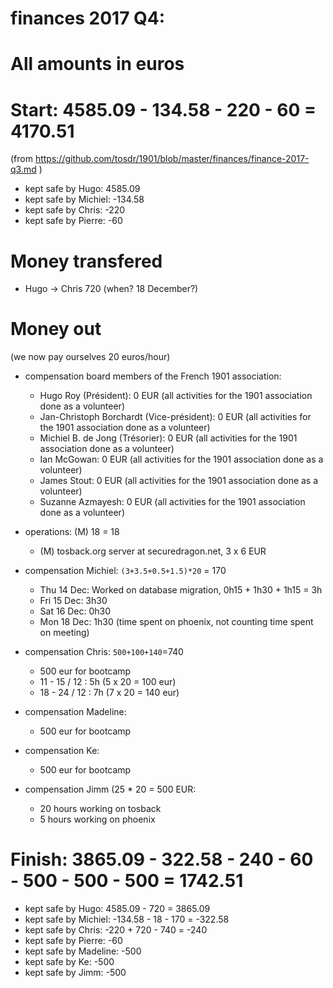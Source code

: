 # finances 2017 Q4:

# All amounts in euros

# Start: 4585.09 - 134.58 - 220 - 60 = 4170.51
(from https://github.com/tosdr/1901/blob/master/finances/finance-2017-q3.md )

* kept safe by Hugo: 4585.09
* kept safe by Michiel: -134.58
* kept safe by Chris: -220
* kept safe by Pierre: -60

# Money transfered

* Hugo -> Chris 720 (when? 18 December?)

# Money out

(we now pay ourselves 20 euros/hour)

* compensation board members of the French 1901 association:
   * Hugo Roy (Président):			0 EUR (all activities for the 1901 association done as a volunteer)
   * Jan-Christoph Borchardt (Vice-président):	0 EUR (all activities for the 1901 association done as a volunteer)
   * Michiel B. de Jong (Trésorier):		0 EUR (all activities for the 1901 association done as a volunteer)
   * Ian McGowan:				0 EUR (all activities for the 1901 association done as a volunteer)
   * James Stout:				0 EUR (all activities for the 1901 association done as a volunteer)
   * Suzanne Azmayesh:				0 EUR (all activities for the 1901 association done as a volunteer)

* operations: (M) 18 = 18
   * (M) tosback.org server at securedragon.net, 3 x 6 EUR

* compensation Michiel: `(3+3.5+0.5+1.5)*20` = 170
   * Thu 14 Dec: Worked on database migration, 0h15 + 1h30 + 1h15 = 3h
   * Fri 15 Dec: 3h30
   * Sat 16 Dec: 0h30
   * Mon 18 Dec: 1h30 (time spent on phoenix, not counting time spent on meeting)

* compensation Chris: `500+100+140`=740
   * 500 eur for bootcamp
   * 11 - 15 / 12 : 5h (5 x 20 = 100 eur)
   * 18 - 24 / 12 : 7h (7 x 20 = 140 eur)
   
* compensation Madeline:
   * 500 eur for bootcamp

* compensation Ke:
   * 500 eur for bootcamp

* compensation Jimm (25 * 20 = 500 EUR:
  * 20 hours working on tosback
  * 5 hours working on phoenix

# Finish: 3865.09 - 322.58 - 240 - 60 - 500 - 500 - 500 = 1742.51

* kept safe by Hugo: 4585.09 - 720 = 3865.09
* kept safe by Michiel: -134.58 - 18 - 170 = -322.58
* kept safe by Chris: -220 + 720 - 740 = -240
* kept safe by Pierre: -60
* kept safe by Madeline: -500
* kept safe by Ke: -500
* kept safe by Jimm: -500
